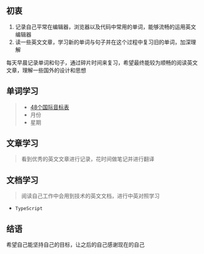 ## 初衷
1. 记录自己平常在编辑器，浏览器以及代码中常用的单词，能够流畅的运用英文编辑器
2. 读一些英文文章，学习新的单词与句子并在这个过程中复习旧的单词，加深理解

每天早晨记录单词和句子，通过碎片时间来复习，希望最终能较为顺畅的阅读英文文章，理解一些国外的设计和思想

## 单词学习
> * [48个国际音标表](https://en-yinbiao.xiao84.com/yinbiaofayin/)
> * 月份
> * 星期
## 文章学习
> 看到优秀的英文文章进行记录，花时间做笔记并进行翻译

## 文档学习
> 阅读自己工作中会用到技术的英文文档，进行中英对照学习

* `TypeScript`
    
## 结语
希望自己能坚持自己的目标，让之后的自己感谢现在的自己
